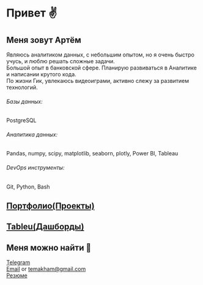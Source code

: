 # Привет ✌️

## Меня зовут Артём 

Являюсь аналитиком данных, с небольшим опытом, но я очень быстро учусь, и люблю решать сложные задачи.\
Большой опыт в банковской сфере. Планирую развиваться в Аналитике и написании крутого кода.\
По жизни Гик, увлекаюсь видеоиграми, активно слежу за развитием технологий. 

###### Базы данных: 
PostgreSQL

###### Аналитика данных:
Pandas, numpy, scipy, matplotlib, seaborn, plotly, Power BI, Tableau

###### DevOps инструменты:
Git, Python, Bash

## [Портфолио(Проекты)](https://github.com/TemaKham/PORTFOLIO) 
## [Tableu(Дашборды)](https://public.tableau.com/app/profile/tema7449) 

## Меня можно найти 🤙

[Telegram](https://t.me/temakham) \
[Email](temakham@gmail.com) or temakham@gmail.com \
[Резюме](https://docs.google.com/document/d/1TaMYoZnMDAhKfHvJLq4HDroSua-2ITlsW7SCPJGYakM/edit?usp=sharing)
